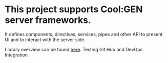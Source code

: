 # This project supports Cool:GEN server frameworks. #

It defines components, directives, services, pipes and other API to present UI and to interact with the server side.

Library overview can be found [here](projects/bphx-cool/docs/overview.md).
Testing Git Hub and DevOps Integration
